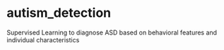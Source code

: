 # autism_detection
Supervised Learning to diagnose ASD based on behavioral features and individual characteristics
